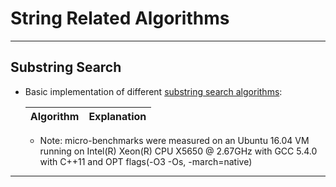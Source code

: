 String Related Algorithms
===================

----------------------------------------------------------------------------------------
Substring Search
--------------------------------------------
- Basic implementation of different [substring search algorithms](./substring.h):

  | Algorithm           | Explanation                             |
  |:-------------------:|:----------------------------------------|


  - Note: micro-benchmarks were measured on an Ubuntu 16.04 VM running on Intel(R) Xeon(R) CPU X5650 @ 2.67GHz with GCC 5.4.0 with C++11 and OPT flags(-O3 -Os, -march=native)
  
----------------------------------------------------------------------------------------
